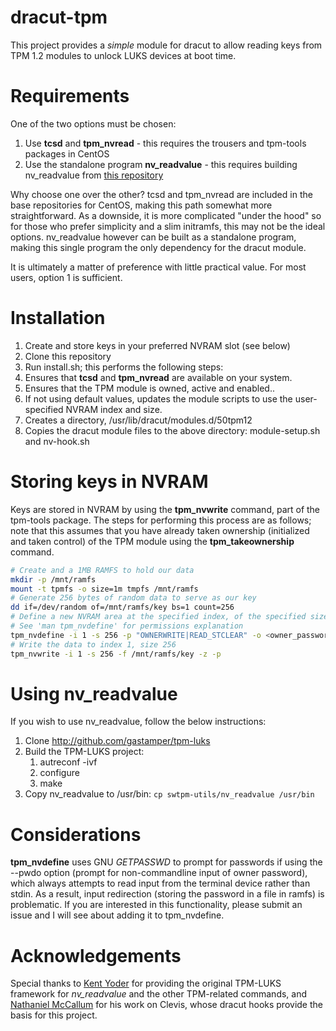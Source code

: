 # dracut-tpm
This project provides a *simple* module for dracut to allow reading keys from TPM 1.2 modules to unlock LUKS devices at boot time.

# Requirements
One of the two options must be chosen:
1. Use **tcsd** and **tpm_nvread** - this requires the trousers and tpm-tools packages in CentOS
2. Use the standalone program **nv_readvalue** - this requires building nv_readvalue from [this repository](http://github.com/gastamper/tpm-luks)

Why choose one over the other?
tcsd and tpm_nvread are included in the base repositories for CentOS, making this path somewhat more straightforward.  As a downside, it is more complicated "under the hood" so for those who prefer simplicity and a slim initramfs, this may not be the ideal options.  nv_readvalue however can be built as a standalone program, making this single program the only dependency for the dracut module.

It is ultimately a matter of preference with little practical value.  For most users, option 1 is sufficient.

# Installation
1. Create and store keys in your preferred NVRAM slot (see below)
2. Clone this repository
3. Run install.sh; this performs the following steps:
  1. Ensures that **tcsd** and **tpm_nvread** are available on your system.
  2. Ensures that the TPM module is owned, active and enabled..
  3. If not using default values, updates the module scripts to use the user-specified NVRAM index and size.
  4. Creates a directory, /usr/lib/dracut/modules.d/50tpm12
  5. Copies the dracut module files to the above directory: module-setup.sh and nv-hook.sh


# Storing keys in NVRAM
Keys are stored in NVRAM by using the **tpm_nvwrite** command, part of the tpm-tools package.  The steps for performing this process are as follows; note that this assumes that you have already taken ownership (initialized and taken control) of the TPM module using the **tpm_takeownership** command.
```sh
# Create and a 1MB RAMFS to hold our data
mkdir -p /mnt/ramfs
mount -t tpmfs -o size=1m tmpfs /mnt/ramfs
# Generate 256 bytes of random data to serve as our key
dd if=/dev/random of=/mnt/ramfs/key bs=1 count=256
# Define a new NVRAM area at the specified index, of the specified size
# See 'man tpm_nvdefine' for permissions explanation
tpm_nvdefine -i 1 -s 256 -p "OWNERWRITE|READ_STCLEAR" -o <owner_password>
# Write the data to index 1, size 256
tpm_nvwrite -i 1 -s 256 -f /mnt/ramfs/key -z -p
```

# Using nv_readvalue
If you wish to use nv_readvalue, follow the below instructions:
1. Clone http://github.com/gastamper/tpm-luks
2. Build the TPM-LUKS project:
   1. autreconf -ivf
   2. configure
   3. make
3. Copy nv_readvalue to /usr/bin: `cp swtpm-utils/nv_readvalue /usr/bin`

# Considerations
**tpm_nvdefine** uses GNU _GETPASSWD_ to prompt for passwords if using the --pwdo option (prompt for non-commandline input of owner password), which always attempts to read input from the terminal device rather than stdin.  As a result, input redirection (storing the password in a file in ramfs) is problematic.  If you are interested in this functionality, please submit an issue and I will see about adding it to tpm_nvdefine.

# Acknowledgements
Special thanks to [Kent Yoder](https://github.com/shpedoikal) for providing the original TPM-LUKS framework for *nv_readvalue* and the other TPM-related commands, and [Nathaniel McCallum](https://npmccallum.gitlab.io/about/) for his work on Clevis, whose dracut hooks provide the basis for this project.
